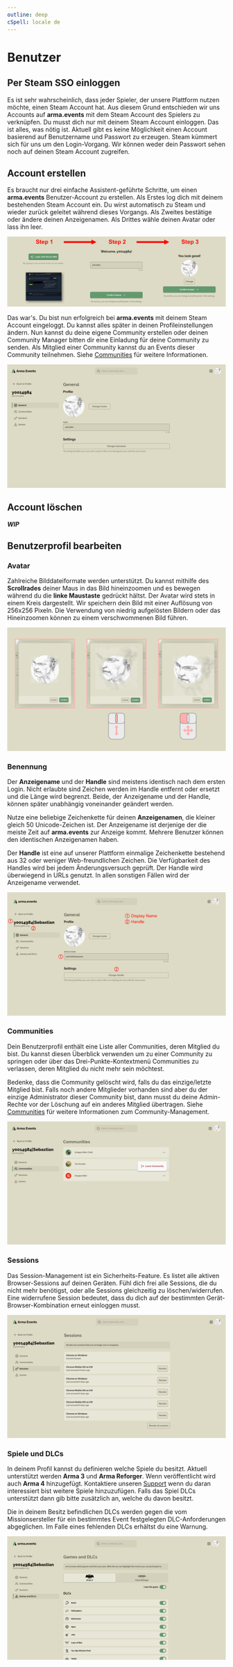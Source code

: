 ```yaml
---
outline: deep
cSpell: locale de
---
```


# Benutzer

## Per Steam SSO einloggen

Es ist sehr wahrscheinlich, dass jeder Spieler, der unsere Plattform nutzen möchte, einen Steam Account hat. Aus diesem Grund entschieden wir uns Accounts auf **arma.events** mit dem Steam Account des Spielers zu verknüpfen. Du musst dich nur mit deinem Steam Account einloggen. Das ist alles, was nötig ist. Aktuell gibt es keine Möglichkeit einen Account basierend auf Benutzername und Passwort zu erzeugen. Steam kümmert sich für uns um den Login-Vorgang. Wir können weder dein Passwort sehen noch auf deinen Steam Account zugreifen.

## Account erstellen

Es braucht nur drei einfache Assistent-geführte Schritte, um einen **arma.events** Benutzer-Account zu erstellen. Als Erstes log dich mit deinem bestehenden Steam Account ein. Du wirst automatisch zu Steam und wieder zurück geleitet während dieses Vorgangs. Als Zweites bestätige oder ändere deinen Anzeigenamen. Als Drittes wähle deinen Avatar oder lass ihn leer.

![Account erstellen](../images/users/create-account.png "Account erstellen")

Das war's. Du bist nun erfolgreich bei **arma.events** mit deinem Steam Account eingeloggt. Du kannst alles später in deinen Profileinstellungen ändern. Nun kannst du deine eigene Community erstellen oder deinen Community Manager bitten dir eine Einladung für deine Community zu senden. Als Mitglied einer Community kannst du an Events dieser Community teilnehmen. Siehe [Communities](./communities "Communities") für weitere Informationen.

![Benutzerprofil](../images/users/user-profile.png "Benutzerprofil")

## Account löschen

***WIP***

## Benutzerprofil bearbeiten

### Avatar

Zahlreiche Bilddateiformate werden unterstützt. Du kannst mithilfe des **Scrollrades** deiner Maus in das Bild hineinzoomen und es bewegen während du die **linke Maustaste** gedrückt hältst. Der Avatar wird stets in einem Kreis dargestellt. Wir speichern dein Bild mit einer Auflösung von 256x256 Pixeln. Die Verwendung von niedrig aufgelösten Bildern oder das Hineinzoomen können zu einem verschwommenen Bild führen.

![Avatar](../images/users/avatar.png "Avatar")

### Benennung

Der **Anzeigename** und der **Handle** sind meistens identisch nach dem ersten Login. Nicht erlaubte sind Zeichen werden im Handle entfernt oder ersetzt und die Länge wird begrenzt. Beide, der Anzeigename und der Handle, können später unabhängig voneinander geändert werden.

Nutze eine beliebige Zeichenkette für deinen **Anzeigenamen**, die kleiner gleich 50 Unicode-Zeichen ist. Der Anzeigename ist derjenige der die meiste Zeit auf **arma.events** zur Anzeige kommt. Mehrere Benutzer können den identischen Anzeigenamen haben.

Der **Handle** ist eine auf unserer Plattform einmalige Zeichenkette bestehend aus 32 oder weniger Web-freundlichen Zeichen. Die Verfügbarkeit des Handles wird bei jedem Änderungsversuch geprüft. Der Handle wird überwiegend in URLs genutzt. In allen sonstigen Fällen wird der Anzeigename verwendet.

![Benennung](../images/users/naming.png "Benennung")

### Communities

Dein Benutzerprofil enthält eine Liste aller Communities, deren Mitglied du bist. Du kannst diesen Überblick verwenden um zu einer Community zu springen oder über das Drei-Punkte-Kontextmenü Communities zu verlassen, deren Mitglied du nicht mehr sein möchtest.

Bedenke, dass die Community gelöscht wird, falls du das einzige/letzte Mitglied bist. Falls noch andere Mitglieder vorhanden sind aber du der einzige Administrator dieser Community bist, dann musst du deine Admin-Rechte vor der Löschung auf ein anderes Mitglied übertragen. Siehe [Communities](./communities "Communities") für weitere Informationen zum Community-Management.

![Sessions](../images/users/user-profile-communities-overview.png "Sessions")

### Sessions

Das Session-Management ist ein Sicherheits-Feature. Es listet alle aktiven Browser-Sessions auf deinen Geräten. Fühl dich frei alle Sessions, die du nicht mehr benötigst, oder alle Sessions gleichzeitig zu löschen/widerrufen. Eine widerrufene Session bedeutet, dass du dich auf der bestimmten Gerät-Browser-Kombination erneut einloggen musst.

![Sessions](../images/users/sessions.png "Sessions")

### Spiele und DLCs

In deinem Profil kannst du definieren welche Spiele du besitzt. Aktuell unterstützt werden **Arma 3** und **Arma Reforger**. Wenn veröffentlicht wird auch **Arma 4** hinzugefügt. Kontaktiere unseren [Support](./support "Support") wenn du daran interessiert bist weitere Spiele hinzuzufügen. Falls das Spiel DLCs unterstützt dann gib bitte zusätzlich an, welche du davon besitzt.

Die in deinem Besitz befindlichen DLCs werden gegen die vom Missionsersteller für ein bestimmtes Event festgelegten DLC-Anforderungen abgeglichen. Im Falle eines fehlenden DLCs erhältst du eine Warnung.

![Spiele und DLCs](../images/users/games-and-dlcs.png "Spiele und DLCs")
